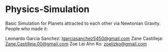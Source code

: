 # Physics-Simulation
Basic Simulation for Planets attracted to each other via Newtonian Gravity.
People who made it:

Leonardo Garcia Sanchez: lgarciasanchez5450@gmail.com
Zane Castilleja: Zane.Castilleja.00@gmail.com
Zoe Lei Ahn Ko: zoelizko@gmail.com

